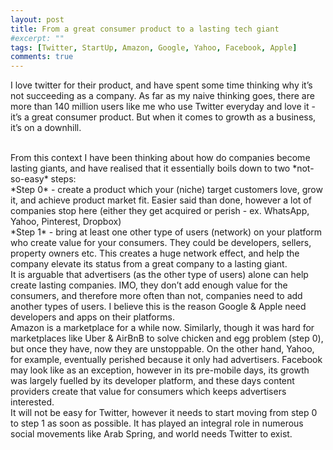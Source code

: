 ```yaml
---
layout: post
title: From a great consumer product to a lasting tech giant
#excerpt: ""
tags: [Twitter, StartUp, Amazon, Google, Yahoo, Facebook, Apple]
comments: true
---
```

I love twitter for their product, and have spent some time thinking why it’s not succeeding as a company. As far as my naive thinking goes, there are more than 140 million users like me who use Twitter everyday and love it - it’s a great consumer product. But when it comes to growth as a business, it’s on a downhill.

<br />
From this context I have been thinking about how do companies become lasting giants, and have realised that it essentially boils down to two *not-so-easy* steps:

<br />
*Step 0* - create a product which your (niche) target customers love, grow it, and achieve product market fit. Easier said than done, however a lot of companies stop here (either they get acquired or perish - ex. WhatsApp, Yahoo, Pinterest, Dropbox)

<br />
*Step 1* - bring at least one other type of users (network) on your platform who create value for your consumers. They could be developers, sellers, property owners etc. This creates a huge network effect, and help the company elevate its status from a great company to a lasting giant.

<br />
It is arguable that advertisers (as the other type of users) alone can help create lasting companies. IMO, they don’t add enough value for the consumers, and therefore more often than not, companies need to add another types of users. I believe this is the reason Google & Apple need developers and apps on their platforms.

<br />
Amazon is a marketplace for a while now. Similarly, though it was hard for marketplaces like Uber & AirBnB to solve chicken and egg problem (step 0), but once they have, now they are unstoppable. On the other hand, Yahoo, for example, eventually perished because it only had advertisers. Facebook may look like as an exception, however in its pre-mobile days, its growth was largely fuelled by its developer platform, and these days content providers create that value for consumers which keeps advertisers interested.

<br />
It will not be easy for Twitter, however it needs to start moving from step 0 to step 1 as soon as possible. It has played an integral role in numerous social movements like Arab Spring, and world needs Twitter to exist.
